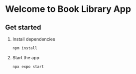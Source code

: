 # Welcome to Book Library App
## Get started

1. Install dependencies

   ```bash
   npm install
   ```

2. Start the app

   ```bash
   npx expo start
   ```